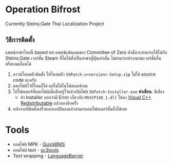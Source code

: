 # Operation Bifrost
Currently Steins;Gate Thai Localization Project

## วิธีการติดตั้ง
แพทช์ภาษาไทยนี้ based on แพทช์แฟนเมดของ Committee of Zero ดังนั้นจะสามารถใช้ได้กับ Steins;Gate เวอร์ชั่น Steam ที่ไม่ได้ตั้งเป็นภาษาญี่ปุ่นเท่านั้น ไม่สามารถทำงานบนเวอร์ชั่นอื่นหรือเกมเถื่อนได้

1. ดาวน์โหลดตัวติดตั้ง ให้โหลดตัว `SGPatch-v<version>-Setup.zip` ไม่ใช่ source code นะครับ
2. แตกไฟล์ไว้ที่ไหนก็ได้ แต่ไม่ใช่ในโฟลเดอร์เกม
3. ไปโฟลเดอร์ที่แตกไฟล์เมื่อสักครู่ไว้แล้วเปิดไฟล์ `SGPatch-Installer.exe`
    **คำเตือน**: มีเสียง
    - ถ้า Installer บอกว่ามี Error เกี่ยวกับ `MSVCP140_1.dll` ให้ลง [Visual C++ Redistributable](https://aka.ms/vs/16/release/vc_redist.x86.exe) แล้วลองอีกครั้ง
4. หลังจากที่ติดตั้งเสร็จและแอปปิดลงแล้วสามารถลบโฟลเดอร์นั้นทิ้งได้เลย

# Tools
- ถอดไฟล์ MPK - [QuickBMS](https://aluigi.altervista.org/quickbms.htm)
- ถอดไฟล์ text - [sc3tools](https://github.com/ModzabazeR/sc3tools-thai-support)
- Text wrapping - [LanguageBarrier](https://github.com/ModzabazeR/LanguageBarrier-Thai-Support)

